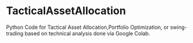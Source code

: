 # TacticalAssetAllocation
Python Code for Tactical Asset Allocation,Portfolio Optimization, or swing-trading based on technical analysis done via Google Colab.
